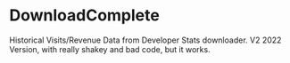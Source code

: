 # DownloadComplete
Historical Visits/Revenue Data from Developer Stats downloader. V2 2022 Version, with really shakey and bad code, but it works.
